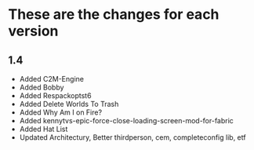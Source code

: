 # These are the changes for each version

## 1.4
- Added C2M-Engine
- Added Bobby
- Added Respackoptst6
- Added Delete Worlds To Trash
- Added Why Am I on Fire?
- Added kennytvs-epic-force-close-loading-screen-mod-for-fabric
- Added Hat List
- Updated Architectury, Better thirdperson, cem, completeconfig lib, etf
